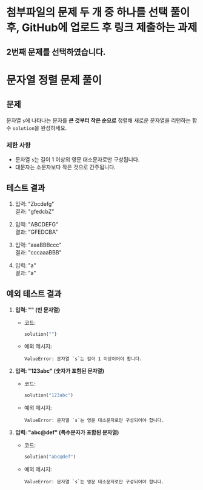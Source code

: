 # 첨부파일의 문제 두 개 중 하나를 선택 풀이 후, GitHub에 업로드 후 링크 제출하는 과제
## 2번째 문제를 선택하였습니다.

# 문자열 정렬 문제 풀이

## 문제
문자열 `s`에 나타나는 문자를 **큰 것부터 작은 순으로** 정렬해 새로운 문자열을 리턴하는 함수 `solution`을 완성하세요.

### 제한 사항
- 문자열 `s`는 길이 1 이상의 영문 대소문자로만 구성됩니다.
- 대문자는 소문자보다 작은 것으로 간주됩니다.

## 테스트 결과

1. 입력: "Zbcdefg"  
   결과: "gfedcbZ"

2. 입력: "ABCDEFG"  
   결과: "GFEDCBA"

3. 입력: "aaaBBBccc"  
   결과: "cccaaaBBB"

4. 입력: "a"  
   결과: "a"

## 예외 테스트 결과

1. **입력: "" (빈 문자열)**
   - 코드: 
     ```python
     solution("")
     ```
   - 예외 메시지:  
     ```
     ValueError: 문자열 `s`는 길이 1 이상이어야 합니다.
     ```

2. **입력: "123abc" (숫자가 포함된 문자열)**
   - 코드:
     ```python
     solution("123abc")
     ```
   - 예외 메시지:  
     ```
     ValueError: 문자열 `s`는 영문 대소문자로만 구성되어야 합니다.
     ```

3. **입력: "abc@def" (특수문자가 포함된 문자열)**
   - 코드:
     ```python
     solution("abc@def")
     ```
   - 예외 메시지:  
     ```
     ValueError: 문자열 `s`는 영문 대소문자로만 구성되어야 합니다.
     ```